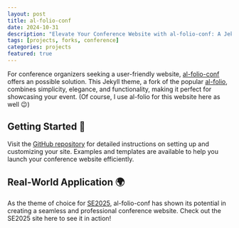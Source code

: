 ```yaml
---
layout: post
title: al-folio-conf
date: 2024-10-31
description: "Elevate Your Conference Website with al-folio-conf: A Jekyll Theme 🚀"
tags: [projects, forks, conference]
categories: projects
featured: true
---
```


For conference organizers seeking a user-friendly website, [al-folio-conf](https://github.com/dfuchss/al-folio-conf) offers an possible solution.
This Jekyll theme, a fork of the popular [al-folio](https://github.com/alshedivat/al-folio), combines simplicity, elegance, and functionality, making it perfect for showcasing your event. (Of course, I use al-folio for this website here as well 😉)

## Getting Started 🚀

Visit the [GitHub repository](https://github.com/dfuchss/al-folio-conf) for detailed instructions on setting up and customizing your site.
Examples and templates are available to help you launch your conference website efficiently.

## Real-World Application 🌍

As the theme of choice for [SE2025](https://se2025.sdq.kastel.kit.edu), al-folio-conf has shown its potential in creating a seamless and professional conference website.
Check out the SE2025 site here to see it in action!
